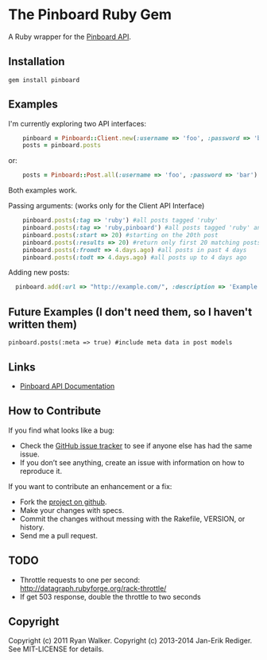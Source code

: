 The Pinboard Ruby Gem
=====================
A Ruby wrapper for the [Pinboard API](http://pinboard.in/api/).

Installation
------------
    gem install pinboard

Examples
--------

I'm currently exploring two API interfaces:

```ruby
    pinboard = Pinboard::Client.new(:username => 'foo', :password => 'bar')
    posts = pinboard.posts
```
or:

```ruby
    posts = Pinboard::Post.all(:username => 'foo', :password => 'bar')
```
Both examples work.

Passing arguments: (works only for the Client API Interface)

```ruby
	pinboard.posts(:tag => 'ruby') #all posts tagged 'ruby'
	pinboard.posts(:tag => 'ruby,pinboard') #all posts tagged 'ruby' and 'pinboard'
    pinboard.posts(:start => 20) #starting on the 20th post
    pinboard.posts(:results => 20) #return only first 20 matching posts
    pinboard.posts(:fromdt => 4.days.ago) #all posts in past 4 days
    pinboard.posts(:todt => 4.days.ago) #all posts up to 4 days ago
```

Adding new posts:

```ruby
  pinboard.add(:url => "http://example.com/", :description => 'Example post')
```


Future Examples (I don't need them, so I haven't written them)
--------------------------------------------------------------

    pinboard.posts(:meta => true) #include meta data in post models


Links
-----
  * [Pinboard API Documentation](http://pinboard.in/api/)

How to Contribute
-----------------
If you find what looks like a bug:

  * Check the [GitHub issue tracker](http://github.com/badboy/pinboard/issues/)
    to see if anyone else has had the same issue.
  * If you don’t see anything, create an issue with information on how to reproduce it.

If you want to contribute an enhancement or a fix:

  * Fork the [project on github](http://github.com/badboy/pinboard).
  * Make your changes with specs.
  * Commit the changes without messing with the Rakefile, VERSION, or history.
  * Send me a pull request.

TODO
----

* Throttle requests to one per second:
  http://datagraph.rubyforge.org/rack-throttle/
* If get 503 response, double the throttle to two seconds

Copyright
---------
Copyright (c) 2011 Ryan Walker.
Copyright (c) 2013-2014 Jan-Erik Rediger.
See MIT-LICENSE for details.
